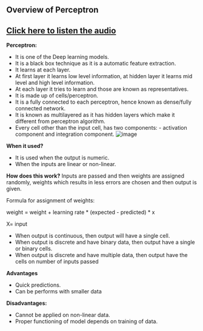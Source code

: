 ## Overview of Perceptron
## [Click here to listen the audio](https://drive.google.com/file/d/1mUzR1usQlcq_SdpiMG2-RZN18OKkE4ID/view?usp=sharing)
**Perceptron:**
- It is one of the Deep learning models.
- It is a black box technique as it is a automatic feature extraction.
- It learns at each layer.
- At first layer it learns low level information, at hidden layer it learns mid level and high level information.
- At each layer it tries to learn and those are known as representatives.
- It is made up of cells/perceptron.
- It is a fully connected to each perceptron, hence known as dense/fully connected network.
- It is known as multilayered as it has hidden layers which make it different from perceptron algorithm.
- Every cell other than the input cell, has two components:
       - activation component and integration component.
 ![image](https://user-images.githubusercontent.com/79050917/142865735-e5307b39-98a4-4993-b8d5-5f0c709235fe.png)

**When it used?**
- It is used when the output is numeric.
- When the inputs are linear or non-linear.

**How does this work?**
Inputs are passed and then weights are assigned randomly, weights which results in less 
errors are chosen and then output is given.

Formula for assignment of weights:

weight = weight + learning rate * (expected - predicted) * x

X= input
- When output is continuous, then output will have a single cell.
- When output is discrete and have binary data, then output have a single or binary cells.
- When output is discrete and have multiple data, then output have the cells on number 
of inputs passed

**Advantages**
- Quick predictions.
- Can be performs with smaller data

**Disadvantages:**
- Cannot be applied on non-linear data.
- Proper functioning of model depends on training of data.
